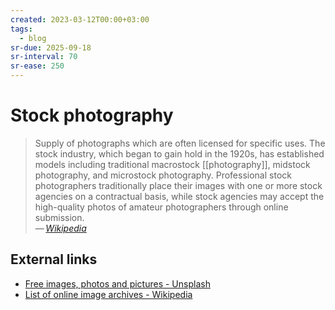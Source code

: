 ```yaml
---
created: 2023-03-12T00:00+03:00
tags:
  - blog
sr-due: 2025-09-18
sr-interval: 70
sr-ease: 250
---
```


# Stock photography

> Supply of photographs which are often licensed for specific uses. The stock industry, which began to gain hold in the 1920s, has established models including traditional macrostock [[photography]], midstock photography, and microstock photography. Professional stock photographers traditionally place their images with one or more stock agencies on a contractual basis, while stock agencies may accept the high-quality photos of amateur photographers through online submission.\
> — <cite>[Wikipedia](https://en.wikipedia.org/wiki/Stock_photography)</cite>

## External links

- [Free images, photos and pictures - Unsplash](https://unsplash.com/)
- [List of online image archives - Wikipedia](https://en.wikipedia.org/wiki/List_of_online_image_archives)

